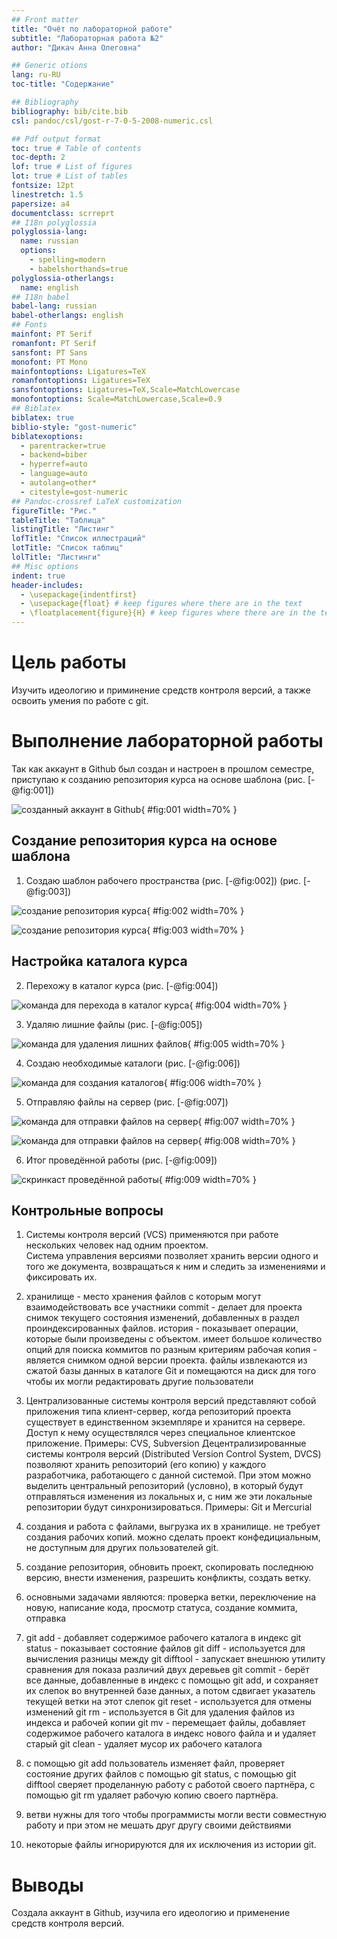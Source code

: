 ```yaml
---
## Front matter
title: "Очёт по лабораторной работе"
subtitle: "Лабораторная работа №2"
author: "Дикач Анна Олеговна"

## Generic otions
lang: ru-RU
toc-title: "Содержание"

## Bibliography
bibliography: bib/cite.bib
csl: pandoc/csl/gost-r-7-0-5-2008-numeric.csl

## Pdf output format
toc: true # Table of contents
toc-depth: 2
lof: true # List of figures
lot: true # List of tables
fontsize: 12pt
linestretch: 1.5
papersize: a4
documentclass: scrreprt
## I18n polyglossia
polyglossia-lang:
  name: russian
  options:
	- spelling=modern
	- babelshorthands=true
polyglossia-otherlangs:
  name: english
## I18n babel
babel-lang: russian
babel-otherlangs: english
## Fonts
mainfont: PT Serif
romanfont: PT Serif
sansfont: PT Sans
monofont: PT Mono
mainfontoptions: Ligatures=TeX
romanfontoptions: Ligatures=TeX
sansfontoptions: Ligatures=TeX,Scale=MatchLowercase
monofontoptions: Scale=MatchLowercase,Scale=0.9
## Biblatex
biblatex: true
biblio-style: "gost-numeric"
biblatexoptions:
  - parentracker=true
  - backend=biber
  - hyperref=auto
  - language=auto
  - autolang=other*
  - citestyle=gost-numeric
## Pandoc-crossref LaTeX customization
figureTitle: "Рис."
tableTitle: "Таблица"
listingTitle: "Листинг"
lofTitle: "Список иллюстраций"
lotTitle: "Список таблиц"
lolTitle: "Листинги"
## Misc options
indent: true
header-includes:
  - \usepackage{indentfirst}
  - \usepackage{float} # keep figures where there are in the text
  - \floatplacement{figure}{H} # keep figures where there are in the text
---
```


# Цель работы

Изучить идеологию и приминение средств контроля версий, а также освоить умения по работе с git.



# Выполнение лабораторной работы

Так как аккаунт в Github был создан и настроен в прошлом семестре, приступаю к созданию репозитория курса на основе шаблона (рис. [-@fig:001])

![созданный аккаунт в Github](image/pic1.png){ #fig:001 width=70% }

## Создание репозитория курса на основе шаблона


1.  Создаю шаблон рабочего пространства (рис. [-@fig:002]) (рис. [-@fig:003])

![создание репозитория курса](image/pic2.png){ #fig:002 width=70% }

![создание репозитория курса](image/pic3.png){ #fig:003 width=70% }

## Настройка каталога курса

2. Перехожу в каталог курса (рис. [-@fig:004])

![команда для перехода в каталог курса ](image/pic4.png){ #fig:004 width=70% }

3. Удаляю лишние файлы (рис. [-@fig:005])

![команда для удаления лишних файлов ](image/pic5.png){ #fig:005 width=70% }

4. Создаю необходимые каталоги (рис. [-@fig:006])

![команда для создания каталогов ](image/pic6.png){ #fig:006 width=70% }

5. Отправляю файлы на сервер (рис. [-@fig:007]) 

![команда для отправки файлов на сервер](image/pic7.png){ #fig:007 width=70% }

![команда для отправки файлов на сервер](image/pic8.png){ #fig:008 width=70% }

6. Итог проведённой работы (рис. [-@fig:009])

![скринкаст проведённой работы](image/pic9.png){ #fig:009 width=70% }

## Контрольные вопросы

1. Системы контроля версий (VCS) применяются при работе нескольких человек над одним проектом.  
 Система управления версиями позволяет хранить версии одного и того же документа, возвращаться к ним и следить за изменениями и фиксировать их.

2.  хранилище - место хранения файлов с которым могут взаимодействовать все участники 
    commit - делает для проекта снимок текущего состояния изменений, добавленных в раздел проиндексированных файлов. 
    история - показывает операции, которые были произведены с объектом. имеет большое количество опций для поиска коммитов по разным критериям 
    рабочая копия - является снимком одной версии проекта. файлы извлекаются из сжатой базы данных в каталоге Git и помещаются на диск для того чтобы их могли редактировать другие пользователи 

3.  Централизованные системы контроля версий представляют собой приложения типа клиент-сервер, когда репозиторий проекта существует в единственном экземпляре и хранится на сервере. Доступ к нему осуществлялся через специальное клиентское приложение. Примеры: 
CVS, Subversion
    Децентрализированные системы контроля версий (Distributed Version Control System, DVCS) позволяют хранить репозиторий (его копию) у каждого разработчика, работающего с данной системой. При этом можно выделить центральный репозиторий (условно), в который будут отправляться изменения из локальных и, с ним же эти локальные репозитории будут синхронизироваться. Примеры: Git и Mercurial

4. создания и работа с файлами, выгрузка их в хранилище. не требует создания рабочих копий. можно сделать проект конфедициальным, не доступным для других пользователей git.

5. создание репозитория, обновить проект, скопировать последнюю версию, внести изменения, разрешить конфликты, создать ветку.

6. основными задачами являются: проверка ветки, переключение на новую, написание кода, просмотр статуса, создание коммита, отправка 

7. 
    git add - добавляет содержимое рабочего каталога в индекс
    git status - показывает состояние файлов 
    git diff - используется для вычисления разницы между 
    git difftool - запускает внешнюю утилиту сравнения для показа различий двух деревьев
    git commit - берёт все данные, добавленные в индекс с помощью git add, и сохраняет их слепок во внутренней базе данных, а потом сдвигает указатель текущей ветки на этот слепок 
    git reset - используется для отмены изменений
    git rm -  используется в Git для удаления файлов из индекса и рабочей копии
    git mv - перемещает файлы, добавляет содержимое рабочего каталога в индекс нового файла и и удаляет старый
    git clean - удаляет мусор их рабочего каталога
    
8. с помощью git add пользователь изменяет файл, проверяет состояние других файлов с помощью git status, с помощью git difftool сверяет проделанную работу с работой своего партнёра, с помощью git rm  удаляет рабочую копию своего партнёра.

9. ветви нужны для того чтобы программисты могли вести совместную работу и при этом не мешать друг другу своими действиями 

10. некоторые файлы игнорируются для их исключения из истории git.

# Выводы

Создала аккаунт в Github, изучила его идеологию и применение средств контроля версий.


